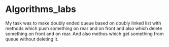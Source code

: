 # Algorithms_labs

My task was to make doubly ended queue based on doubly linked list with methods which push something on rear and on front and also which delete something on front and on rear. And also methos which get something from queue without deleting it.
